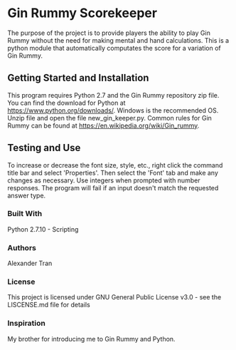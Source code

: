 # Gin Rummy Scorekeeper

The purpose of the project is to provide players the ability to play Gin Rummy without the need for making mental and hand calculations. This is a python module that automatically computates the score for a variation of Gin Rummy. 

## Getting Started and Installation

This program requires Python 2.7 and the Gin Rummy repository zip file. You can find the download for Python at https://www.python.org/downloads/. Windows is the recommended OS. Unzip file and open the file new_gin_keeper.py. Common rules for Gin Rummy can be found at https://en.wikipedia.org/wiki/Gin_rummy.

## Testing and Use

To increase or decrease the font size, style, etc., right click the command title bar and select 'Properties'. Then select the 'Font' tab and make any changes as necessary. Use integers when prompted with number responses. The program will fail if an input doesn't match the requested answer type.

### Built With
Python 2.7.10 - Scripting 

### Authors
Alexander Tran

### License
This project is licensed under GNU General Public License v3.0 - see the LISCENSE.md file for details

### Inspiration
My brother for introducing me to  Gin Rummy and Python.
